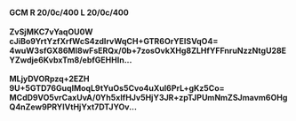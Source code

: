 #### GCM R 20/0c/400 L 20/0c/400
**ZvSjMKC7vYaqOU0W**<br/>**cJiBo9YrtYzfXrfWcS4zdlrvWqCH+GTR6OrYEISVqO4=**<br/>**4wuW3sfGX86Ml8wFsERQx/0b+7zosOvkXHg8ZLHfYFFnruNzzNtgU28EYZwdje6KvbxTm8/ebfGEHHIn...**<br/><br/>
**MLjyDVORpzq+2EZH**<br/>**9U+5GTD76GuqlMoqL9tYuOs5Cvo4uXul6PrL+gKz5Co=**<br/>**MCdD9VO5vrCaxUvA/0Yh5xIfHJv5HjY3JR+zpTJPUmNmZSJmavm6OHgQ4nZew9PRYIVtHjYxt7DTJYOv...**